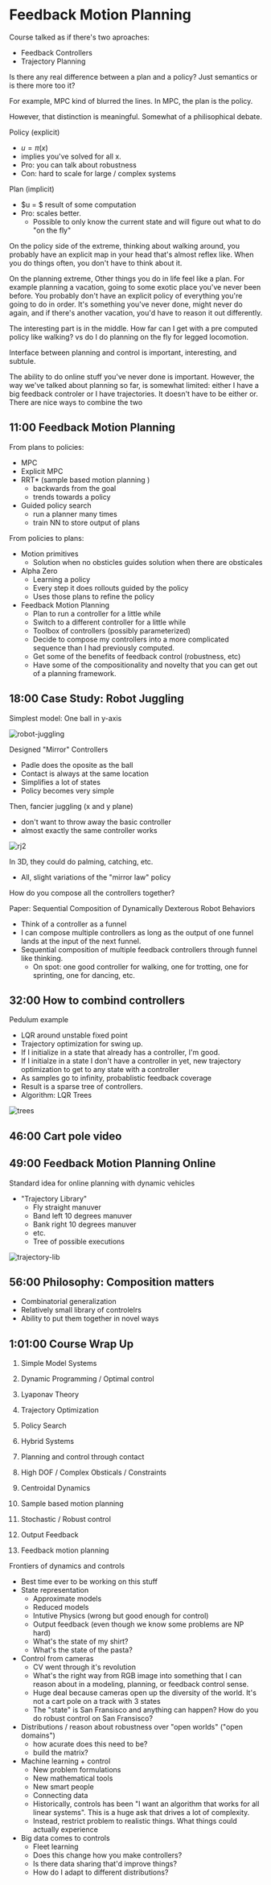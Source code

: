 # Feedback Motion Planning

Course talked as if there's two aproaches:
- Feedback Controllers
- Trajectory Planning

Is there any real difference between a plan and a policy? Just semantics or is there more too it?

For example, MPC kind of blurred the lines. In MPC, the plan is the policy.

However, that distinction is meaningful. Somewhat of a philisophical debate.

Policy (explicit)
- $u = \pi(x)$
- implies you've solved for all x.
- Pro: you can talk about robustness
- Con: hard to scale for large / complex systems

Plan (implicit)
- $u = $ result of some computation
- Pro: scales better. 
    - Possible to only know the current state and will figure out what to do "on the fly"

On the policy side of the extreme, thinking about walking around, you probably have an explicit map in your head that's almost reflex like. When you do things often, you don't have to think about it.

On the planning extreme, Other things you do in life feel like a plan. For example planning a vacation, going to some exotic place you've never been before. You probably don't have an explicit policy of everything you're going to do in order. It's something you've never done, might never do again, and if there's another vacation, you'd have to reason it out differently.

The interesting part is in the middle. How far can I get with a pre computed policy like walking? vs do I do planning on the fly for legged locomotion.

Interface between planning and control is important, interesting, and subtule. 

The ability to do online stuff you've never done is important. However, the way we've talked about planning so far, is somewhat limited: either I have a big feedback controler or I have trajectories. It doesn't have to be either or. There are nice ways to combine the two

## 11:00 Feedback Motion Planning

From plans to policies:
- MPC
- Explicit MPC
- RRT* (sample based motion planning )
    - backwards from the goal
    - trends towards a policy
- Guided policy search
    - run a planner many times
    - train NN to store output of plans

From policies to plans:
- Motion primitives
    - Solution when no obsticles guides solution when there are obsticales
- Alpha Zero
    - Learning a policy
    - Every step it does rollouts guided by the policy
    - Uses those plans to refine the policy
- Feedback Motion Planning
    - Plan to run a controller for a little while 
    - Switch to a different controller for a little while
    - Toolbox of controllers (possibly parameterized)
    - Decide to compose my controllers into a more complicated sequence than I had previously computed.
    - Get some of the benefits of feedback control (robustness, etc)
    - Have some of the compositionality and novelty that you can get out of a planning framework.

## 18:00 Case Study: Robot Juggling

Simplest model: One ball in y-axis

![robot-juggling](images/robot-juggling.png)

Designed "Mirror" Controllers
- Padle does the oposite as the ball
- Contact is always at the same location
- Simplifies a lot of states
- Policy becomes very simple

Then, fancier juggling (x and y plane)
- don't want to throw away the basic controller
- almost exactly the same controller works

![rj2](images/robot-juggling2.png)

In 3D, they could do palming, catching, etc.
- All, slight variations of the "mirror law" policy

How do you compose all the controllers together?

Paper: Sequential Composition of Dynamically Dexterous Robot Behaviors

- Think of a controller as a funnel
- I can compose multiple controllers as long as the output of one funnel lands at the input of the next funnel.
- Sequential composition of multiple feedback controllers through funnel like thinking.
    - On spot: one good controller for walking, one for trotting, one for sprinting, one for dancing, etc.

## 32:00 How to combind controllers

Pedulum example
- LQR around unstable fixed point
- Trajectory optimization for swing up.
- If I initialize in a state that already has a controller, I'm good.
- If I initialze in a state I don't have a controller in yet, new trajectory optimization to get to any state with a controller
- As samples go to infinity, probablistic feedback coverage
- Result is a sparse tree of controllers.
- Algorithm: LQR Trees 

![trees](images/composition-of-controllers.png)

## 46:00 Cart pole video

## 49:00 Feedback Motion Planning Online

Standard idea for online planning with dynamic vehicles
- "Trajectory Library"
    - Fly straight manuver
    - Band left 10 degrees manuver
    - Bank right 10 degrees manuver 
    - etc. 
    - Tree of possible executions

![trajectory-lib](images/library-of-trajectories.png)

## 56:00 Philosophy: Composition matters

- Combinatorial generalization
- Relatively small library of controlelrs
- Ability to put them together in novel ways

## 1:01:00 Course Wrap Up

1. Simple Model Systems
2. Dynamic Programming / Optimal control
3. Lyaponav Theory
4. Trajectory Optimization
5. Policy Search

6. Hybrid Systems
7. Planning and control through contact

8. High DOF / Complex Obsticals / Constraints
9. Centroidal Dynamics
10. Sample based motion planning

11. Stochastic / Robust control
12. Output Feedback
13. Feedback motion planning

Frontiers of dynamics and controls
- Best time ever to be working on this stuff 
- State representation
    - Approximate models
    - Reduced models
    - Intutive Physics (wrong but good enough for control)
    - Output feedback (even though we know some problems are NP hard)
    - What's the state of my shirt?
    - What's the state of the pasta?
- Control from cameras
    - CV went through it's revolution
    - What's the right way from RGB image into something that I can reason about in a modeling, planning, or feedback control sense.
    - Huge deal because cameras open up the diversity of the world. It's not a cart pole on a track with 3 states
    - The "state" is San Fransisco and anything can happen? How do you do robust control on San Fransisco?
- Distributions / reason about robustness over "open worlds" ("open domains")
    - how acurate does this need to be?
    - build the matrix?
- Machine learning + control
    - New problem formulations
    - New mathematical tools
    - New smart people
    - Connecting data
    - Historically, controls has been "I want an algorithm that works for all linear systems". This is a huge ask that drives a lot of complexity.
    - Instead, restrict problem to realistic things. What things could actually experience 
- Big data comes to controls
    - Fleet learning
    - Does this change how you make controllers?
    - Is there data sharing that'd improve things?
    - How do I adapt to different distributions?
